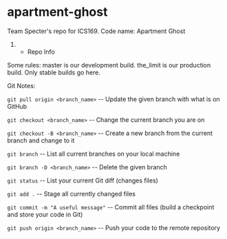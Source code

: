 # apartment-ghost
Team Specter's repo for ICS169. Code name: Apartment Ghost 

1) - Repo Info 

Some rules: 
master is our development build.
the_limit is our production build. Only stable builds go here.


Git Notes:

```git pull origin <branch_name>```    -- Update the given branch with what is on GitHub

```git checkout <branch_name>```    -- Change the current branch you are on

```git checkout -B <branch_name>```    -- Create a new branch from the current branch and change to it

```git branch```    -- List all current branches on your local machine

```git branch -D <branch_name>```    -- Delete the given branch

```git status``` -- List your current Git diff (changes files)

```git add .``` -- Stage all currently changed files

```git commit -m "A useful message"``` -- Commit all files (build a checkpoint and store your code in Git)

```git push origin <branch_name>``` -- Push your code to the remote repository